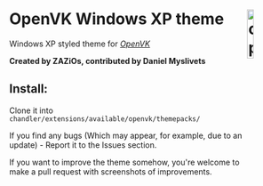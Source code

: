 # <img align="right" src="https://raw.githubusercontent.com/ZAZiOs/OVKWinXP/main/gh-icon.svg" alt="openvkXP" title="openvkXP" width="15%">OpenVK Windows XP theme

Windows XP styled theme for _[OpenVK](https://github.com/openvk/openvk)_

**Created by ZAZiOs, contributed by Daniel Myslivets**

##  Install:
Clone it into `chandler/extensions/available/openvk/themepacks/`

If you find any bugs (Which may appear, for example, due to an update) - Report it to the Issues section.

If you want to improve the theme somehow, you're welcome to make a pull request with screenshots of improvements.

